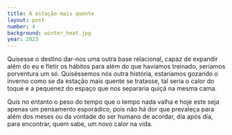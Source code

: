 ```yaml
---
title: A estação mais quente
layout: post
number: 4
background: winter_heat.jpg
year: 2023
---
```


Quisesse o destino dar-nos uma outra base relacional, capaz de expandir além do eu e fletir os hábitos para além do que havíamos treinado, seríamos porventura um só. Quiséssemos nós outra história, estaríamos gozando o inverno como se da estação mais quente se tratasse, tal seria o calor do toque e a pequenez do espaço que nos separaria quiçá na mesma cama.

Quis no entanto o peso do tempo que o tempo nada valha e hoje este seja apenas um pensamento esporádico, pois não há dor que prevaleça para além dos meses ou da vontade do ser humano de acordar, dia após dia, para encontrar, quem sabe, um novo calor na vida.
